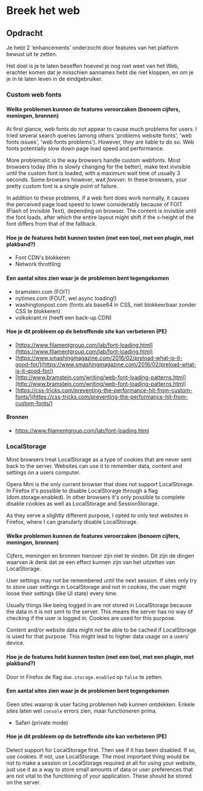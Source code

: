 # Breek het web

## Opdracht

Je hebt 2 ‘enhancements’ onderzocht door features van het platform bewust uit te zetten.

Het doel is je te laten beseffen hoeveel je nog niet weet van het Web, erachter komen dat je misschien aannames hebt die niet kloppen, en om je je in te laten leven in de eindgebruiker.

### Custom web fonts

#### Welke problemen kunnen de features veroorzaken (benoem cijfers, meningen, bronnen)

At first glance, web fonts do not appear to cause much problems for users. I tried several search queries (among others 'problems website fonts', 'web fonts issues', 'web fonts problems'). However, they are liable to do so. Web fonts potentially slow down page load speed and performance.

More problematic is the way browsers handle custom webfonts. Most browsers today (this is slowly changing for the better), make text invisible until the custom font is loaded, with a maximum wait time of usually 3 seconds. Some browsers however, wait *forever*. In these browsers, your pretty custom font is a single point of failure.

In addition to these problems, if a web font does work normally, it causes the perceived page load speed to lower considerably because of FOIT (Flash of Invisible Text), depending on browser. The content is invisible until the font loads, after which the entire layout might shift if the x-height of the font differs from that of the fallback.

#### Hoe je de features hebt kunnen testen (met een tool, met een plugin, met plakband?)

- Font CDN's blokkeren
- Network throttling

#### Een aantal sites zien waar je de problemen bent tegengekomen

- bramstein.com (FOIT)
- nytimes.com (FOUT, wel async loading!)
- washingtonpost.com (fonts als base64 in CSS, niet blokkeerbaar zonder CSS te blokkeren)
- volkskrant.nl (heeft een back-up CDN)

#### Hoe je dit probleem op de betreffende site kan verbeteren (PE)

- [https://www.filamentgroup.com/lab/font-loading.html](https://www.filamentgroup.com/lab/font-loading.html)
- [https://www.smashingmagazine.com/2016/02/preload-what-is-it-good-for/](https://www.smashingmagazine.com/2016/02/preload-what-is-it-good-for/)
- [http://www.bramstein.com/writing/web-font-loading-patterns.html](http://www.bramstein.com/writing/web-font-loading-patterns.html)
- [https://css-tricks.com/preventing-the-performance-hit-from-custom-fonts/](https://css-tricks.com/preventing-the-performance-hit-from-custom-fonts/)

#### Bronnen

- https://www.filamentgroup.com/lab/font-loading.html

### LocalStorage

Most browsers treat LocalStorage as a type of cookies that are never sent back to the server. Websites can use it to remember data, content and settings on a users computer.

Opera Mini is the only current browser that does not support LocalStorage. In Firefox it's possible to disable LocalStorage through a flag (dom.storage.enabled). In other browsers it's only possible to complete disable cookies as well as LocalStorage and SessionStorage.

As they serve a slightly different purpose, I opted to only test websites in Firefox, where I can granularly disable LocalStorage.

#### Welke problemen kunnen de features veroorzaken (benoem cijfers, meningen, bronnen)

Cijfers, meningen en bronnen hierover zijn niet te vinden. Dit zijn de dingen waarvan _ik_ denk dat ze een effect kunnen zijn van het uitzetten van LocalStorage.

User settings may not be remembered until the next session. If sites only try to store user settings in LocalStorage and not in cookies, the user might loose their settings (like UI state) every time.

Usually things like being logged in are not stored in LocalStorage because the data in it is not sent to the server. This means the server has no way of checking if the user is logged in. Cookies are used for this purpose.

Content and/or website data might not be able to be cached if LocalStorage is used for that purpose. This might lead to higher data usage on a users' device.

#### Hoe je de features hebt kunnen testen (met een tool, met een plugin, met plakband?)

Door in Firefox de flag `dom.storage.enabled` op `false` te zetten.

#### Een aantal sites zien waar je de problemen bent tegengekomen

Geen sites waarop ik user facing problemen heb kunnen ontdekken. Enkele sites laten wel `console` errors zien, maar functioneren prima.

- Safari (private mode)

#### Hoe je dit probleem op de betreffende site kan verbeteren (PE)

Detect support for LocalStorage first. Then see if it has been disabled. If so, use cookies. If not, use LocalStorage. The most important thing would be not to make a session or LocalStorage required at all for using your website, just use it as a way to store small amounts of data or user preferences that are not vital to the functioning of your application. These should be stored on the server.
